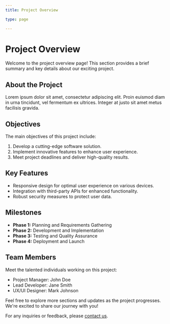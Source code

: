 ```yaml
---
title: Project Overview

type: page

---
```

# Project Overview

Welcome to the project overview page! This section provides a brief summary and key details about our exciting project.

## About the Project

Lorem ipsum dolor sit amet, consectetur adipiscing elit. Proin euismod diam in urna tincidunt, vel fermentum ex ultrices. Integer at justo sit amet metus facilisis gravida.

## Objectives

The main objectives of this project include:

1. Develop a cutting-edge software solution.
2. Implement innovative features to enhance user experience.
3. Meet project deadlines and deliver high-quality results.

## Key Features

- Responsive design for optimal user experience on various devices.
- Integration with third-party APIs for enhanced functionality.
- Robust security measures to protect user data.

## Milestones

- **Phase 1:** Planning and Requirements Gathering
- **Phase 2:** Development and Implementation
- **Phase 3:** Testing and Quality Assurance
- **Phase 4:** Deployment and Launch

## Team Members

Meet the talented individuals working on this project:

- Project Manager: John Doe
- Lead Developer: Jane Smith
- UX/UI Designer: Mark Johnson

Feel free to explore more sections and updates as the project progresses. We're excited to share our journey with you!

For any inquiries or feedback, please [contact us](/contact).
